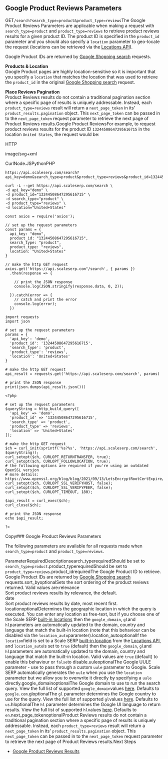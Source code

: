 Google Product Reviews Parameters
---------------------------------

GET`/search?search_type=product&product_type=reviews`The Google Product Reviews Parameters are applicable when making a request with `search_type=product` and `product_type=reviews` to retrieve product reviews results for a given product ID. The product ID is specified in the `product_id` parameter and you should also specify a `location` parameter to geo-locate the request (locations can be retrieved via the [Locations API](/docs/locations-api/overview)).

Google Product IDs are returned by [Google Shopping search](/docs/search-api/results/google/shopping) requests.



**Products & Location**  
Google Product pages are highly location-sensitive so it is important that you specify a `location` that matches the location that was used to retrieve the `product_id` in the original [Google Shopping search](/docs/search-api/searches/google/shopping) request.

**Place Reviews Pagination**  
Product Reviews results do not contain a traditional pagination section where a specific page of results is uniquely addressable. Instead, each `product_type=reviews` result will return a `next_page_token` in its' `product_results.pagination` object. This `next_page_token` can be passed in to the `next_page_token` request parameter to retrieve the next page of Product Reviews results.![]()Google Product ReviewsFor example, to request product reviews results for the product ID `13244508647295616715` in the location `United States`, the request would be:



HTTP



image/svg+xml
































CurlNode.JSPythonPHP
```
https://api.scaleserp.com/search?api_key=demo&search_type=product&product_type=reviews&product_id=13244508647295616715&location=United+States
```

```
curl -L --get https://api.scaleserp.com/search \
-d api_key="demo" \
-d product_id="13244508647295616715" \
-d search_type="product" \
-d product_type="reviews" \
-d location="United+States"
```

```
const axios = require('axios');

// set up the request parameters
const params = {
  api_key: "demo",
  product_id: "13244508647295616715",
  search_type: "product",
  product_type: "reviews",
  location: "United+States"
}

// make the http GET request
axios.get('https://api.scaleserp.com"/search', { params })
  .then(response => {

    // print the JSON response
    console.log(JSON.stringify(response.data, 0, 2));

  }).catch(error => {
    // catch and print the error
    console.log(error);
  })
```

```
import requests
import json

# set up the request parameters
params = {
  'api_key': 'demo',
  'product_id': '13244508647295616715',
  'search_type': 'product',
  'product_type': 'reviews',
  'location': 'United+States'
}

# make the http GET request
api_result = requests.get('https://api.scaleserp.com/search', params)

# print the JSON response
print(json.dumps(api_result.json()))
```

```
<?php
      
# set up the request parameters
$queryString = http_build_query([
  'api_key' => 'demo',
  'product_id' => '13244508647295616715',
  'search_type' => 'product',
  'product_type' => 'reviews',
  'location' => 'United+States'
]);

# make the http GET request
$ch = curl_init(sprintf('%s?%s', 'https://api.scaleserp.com/search', $queryString));
curl_setopt($ch, CURLOPT_RETURNTRANSFER, true);
curl_setopt($ch, CURLOPT_FOLLOWLOCATION, true);
# the following options are required if you're using an outdated OpenSSL version
# more details: https://www.openssl.org/blog/blog/2021/09/13/LetsEncryptRootCertExpire/
curl_setopt($ch, CURLOPT_SSL_VERIFYHOST, false);
curl_setopt($ch, CURLOPT_SSL_VERIFYPEER, false);
curl_setopt($ch, CURLOPT_TIMEOUT, 180);

$api_result = curl_exec($ch);
curl_close($ch);

# print the JSON response
echo $api_result;

?>
```
Copy### Google Product Reviews Parameters

The following parameters are available for all requests made when `search_type=product` and `product_type=reviews`.

ParameterRequiredDescriptionsearch\_typerequiredShould be set to `search_type=product`.product\_typerequiredShould be set to `product_type=reviews`.product\_idrequiredThe Google Product ID to retrieve. Google Product IDs are returned by [Google Shopping search](/docs/search-api/results/google/shopping) requests.sort\_byoptionalSets the sort ordering of the product reviews returned. Valid values are:relevance  
Sort product reviews results by relevance, the default.  
date  
Sort product reviews results by date, most recent first.  
locationoptionalDetermines the geographic location in which the query is executed. You can enter any location as free-text, but if you choose one of the Scale SERP [built-in locations](/docs/locations-api) then the `google_domain`, `gl`and `hl`parameters are automatically updated to the domain, country and language that match the built-in location (note that this behaviour can be disabled via the `location_auto`parameter).location\_autooptionalIf the `location`field is set to a Scale SERP [built-in location](/docs/locations-api) from the [Locations API](/docs/locations-api), and `location_auto`is set to `true` (default) then the `google_domain`, `gl`and `hl`parameters are automatically updated to the domain, country and language that match the built-in location. Valid values are `true` (default) to enable this behaviour or `false`to disable.uuleoptionalThe Google UULE parameter - use to pass through a custom `uule` parameter to Google. Scale SERP automatically generates the `uule` when you use the `location` parameter but we allow you to overwrite it directly by specifying a `uule` directly.google\_domainoptionalThe Google domain to use to run the search query. View the full list of supported `google_domain`values [here](/docs/search-api/reference/google-domains). Defaults to `google.com`.gloptionalThe `gl` parameter determines the Google country to use for the query. View the full list of supported `gl`values [here](/docs/search-api/reference/google-countries). Defaults to `us`.hloptionalThe `hl` parameter determines the Google UI language to return results. View the full list of supported `hl`values [here](/docs/search-api/reference/google-languages). Defaults to `en`.next\_page\_tokenoptionalProduct Reviews results do not contain a traditional pagination section where a specific page of results is uniquely addressable. Instead, each `product_type=reviews` result will return a `next_page_token` in its' `product_results.pagination` object. This `next_page_token` can be passed in to the `next_page_token` request parameter to retrieve the next page of Product Reviews results.Next Steps

* [Google Product Reviews Results](/docs/search-api/results/google/product-reviews)
